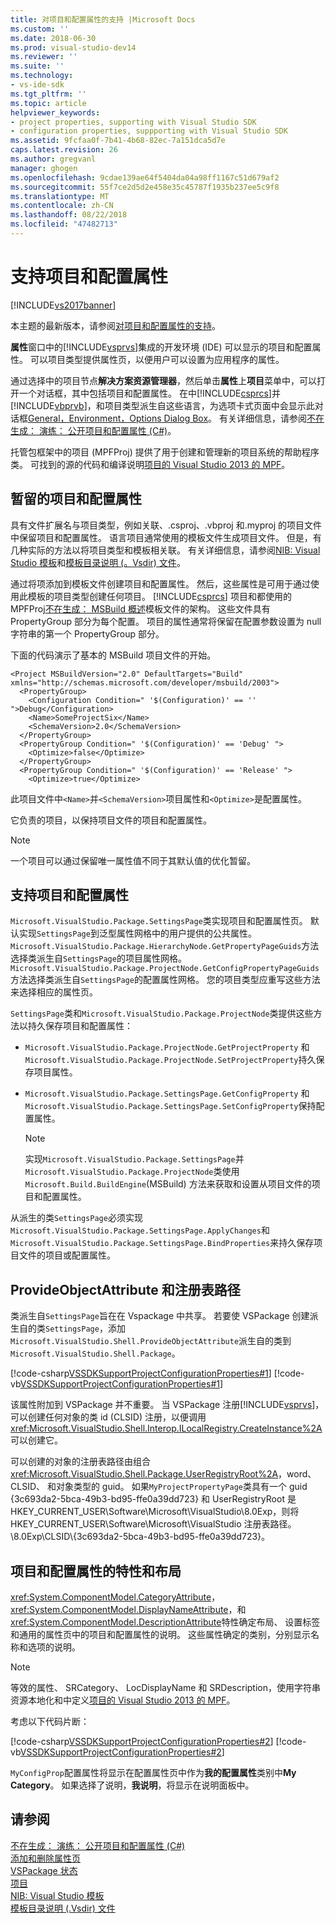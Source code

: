```yaml
---
title: 对项目和配置属性的支持 |Microsoft Docs
ms.custom: ''
ms.date: 2018-06-30
ms.prod: visual-studio-dev14
ms.reviewer: ''
ms.suite: ''
ms.technology:
- vs-ide-sdk
ms.tgt_pltfrm: ''
ms.topic: article
helpviewer_keywords:
- project properties, supporting with Visual Studio SDK
- configuration properties, suppporting with Visual Studio SDK
ms.assetid: 9fcfaa0f-7b41-4b68-82ec-7a151dca5d7e
caps.latest.revision: 26
ms.author: gregvanl
manager: ghogen
ms.openlocfilehash: 9cdae139ae64f5404da04a98ff1167c51d679af2
ms.sourcegitcommit: 55f7ce2d5d2e458e35c45787f1935b237ee5c9f8
ms.translationtype: MT
ms.contentlocale: zh-CN
ms.lasthandoff: 08/22/2018
ms.locfileid: "47482713"
---
```

# <a name="support-for-project-and-configuration-properties"></a>支持项目和配置属性
[!INCLUDE[vs2017banner](../../includes/vs2017banner.md)]

本主题的最新版本，请参阅[对项目和配置属性的支持](https://docs.microsoft.com/visualstudio/extensibility/internals/support-for-project-and-configuration-properties)。  
  
**属性**窗口中的[!INCLUDE[vsprvs](../../includes/vsprvs-md.md)]集成的开发环境 (IDE) 可以显示的项目和配置属性。 可以项目类型提供属性页，以便用户可以设置为应用程序的属性。  
  
 通过选择中的项目节点**解决方案资源管理器**，然后单击**属性**上**项目**菜单中，可以打开一个对话框，其中包括项目和配置属性。 在中[!INCLUDE[csprcs](../../includes/csprcs-md.md)]并[!INCLUDE[vbprvb](../../includes/vbprvb-md.md)]，和项目类型派生自这些语言，为选项卡式页面中会显示此对话框[General，Environment，Options Dialog Box](../../ide/reference/general-environment-options-dialog-box.md)。 有关详细信息，请参阅[不在生成： 演练： 公开项目和配置属性 (C#)](http://msdn.microsoft.com/en-us/d850d63b-25e2-4505-9f3d-eb038d7c1d0e)。  
  
 托管包框架中的项目 (MPFProj) 提供了用于创建和管理新的项目系统的帮助程序类。 可找到的源的代码和编译说明[项目的 Visual Studio 2013 的 MPF](http://mpfproj12.codeplex.com/)。  
  
## <a name="persistence-of-project-and-configuration-properties"></a>暂留的项目和配置属性  
 具有文件扩展名与项目类型，例如关联、.csproj、.vbproj 和.myproj 的项目文件中保留项目和配置属性。 语言项目通常使用的模板文件生成项目文件。 但是，有几种实际的方法以将项目类型和模板相关联。 有关详细信息，请参阅[NIB: Visual Studio 模板](http://msdn.microsoft.com/en-us/141fccaa-d68f-4155-822b-27f35dd94041)和[模板目录说明 (。Vsdir) 文件](../../extensibility/internals/template-directory-description-dot-vsdir-files.md)。  
  
 通过将项添加到模板文件创建项目和配置属性。 然后，这些属性是可用于通过使用此模板的项目类型创建任何项目。 [!INCLUDE[csprcs](../../includes/csprcs-md.md)] 项目和都使用的 MPFProj[不在生成： MSBuild 概述](http://msdn.microsoft.com/en-us/b588fd73-a45b-4706-908f-cc131bccfbde)模板文件的架构。 这些文件具有 PropertyGroup 部分为每个配置。 项目的属性通常将保留在配置参数设置为 null 字符串的第一个 PropertyGroup 部分。  
  
 下面的代码演示了基本的 MSBuild 项目文件的开始。  
  
```  
<Project MSBuildVersion="2.0" DefaultTargets="Build" xmlns="http://schemas.microsoft.com/developer/msbuild/2003">  
  <PropertyGroup>  
    <Configuration Condition=" '$(Configuration)' == '' ">Debug</Configuration>  
    <Name>SomeProjectSix</Name>  
    <SchemaVersion>2.0</SchemaVersion>  
  </PropertyGroup>  
  <PropertyGroup Condition=" '$(Configuration)' == 'Debug' ">  
    <Optimize>false</Optimize>  
  </PropertyGroup>  
  <PropertyGroup Condition=" '$(Configuration)' == 'Release' ">  
    <Optimize>true</Optimize>  
```  
  
 此项目文件中`<Name>`并`<SchemaVersion>`项目属性和`<Optimize>`是配置属性。  
  
 它负责的项目，以保持项目文件的项目和配置属性。  
  
> [!NOTE]
>  一个项目可以通过保留唯一属性值不同于其默认值的优化暂留。  
  
## <a name="support-for-project-and-configuration-properties"></a>支持项目和配置属性  
 `Microsoft.VisualStudio.Package.SettingsPage`类实现项目和配置属性页。 默认实现`SettingsPage`到泛型属性网格中的用户提供的公共属性。 `Microsoft.VisualStudio.Package.HierarchyNode.GetPropertyPageGuids`方法选择类派生自`SettingsPage`的项目属性网格。 `Microsoft.VisualStudio.Package.ProjectNode.GetConfigPropertyPageGuids`方法选择类派生自`SettingsPage`的配置属性网格。 您的项目类型应重写这些方法来选择相应的属性页。  
  
 `SettingsPage`类和`Microsoft.VisualStudio.Package.ProjectNode`类提供这些方法以持久保存项目和配置属性：  
  
-   `Microsoft.VisualStudio.Package.ProjectNode.GetProjectProperty` 和`Microsoft.VisualStudio.Package.ProjectNode.SetProjectProperty`持久保存项目属性。  
  
-   `Microsoft.VisualStudio.Package.SettingsPage.GetConfigProperty` 和`Microsoft.VisualStudio.Package.SettingsPage.SetConfigProperty`保持配置属性。  
  
    > [!NOTE]
    >  实现`Microsoft.VisualStudio.Package.SettingsPage`并`Microsoft.VisualStudio.Package.ProjectNode`类使用`Microsoft.Build.BuildEngine`(MSBuild) 方法来获取和设置从项目文件的项目和配置属性。  
  
 从派生的类`SettingsPage`必须实现`Microsoft.VisualStudio.Package.SettingsPage.ApplyChanges`和`Microsoft.VisualStudio.Package.SettingsPage.BindProperties`来持久保存项目文件的项目或配置属性。  
  
## <a name="provideobjectattribute-and-registry-path"></a>ProvideObjectAttribute 和注册表路径  
 类派生自`SettingsPage`旨在在 Vspackage 中共享。 若要使 VSPackage 创建派生自的类`SettingsPage`，添加`Microsoft.VisualStudio.Shell.ProvideObjectAttribute`派生自的类到`Microsoft.VisualStudio.Shell.Package`。  
  
 [!code-csharp[VSSDKSupportProjectConfigurationProperties#1](../../snippets/csharp/VS_Snippets_VSSDK/vssdksupportprojectconfigurationproperties/cs/vssdksupportprojectconfigurationpropertiespackage.cs#1)]
 [!code-vb[VSSDKSupportProjectConfigurationProperties#1](../../snippets/visualbasic/VS_Snippets_VSSDK/vssdksupportprojectconfigurationproperties/vb/vssdksupportprojectconfigurationpropertiespackage.vb#1)]  
  
 该属性附加到 VSPackage 并不重要。 当 VSPackage 注册[!INCLUDE[vsprvs](../../includes/vsprvs-md.md)]，可以创建任何对象的类 id (CLSID) 注册，以便调用<xref:Microsoft.VisualStudio.Shell.Interop.ILocalRegistry.CreateInstance%2A>可以创建它。  
  
 可以创建的对象的注册表路径由组合<xref:Microsoft.VisualStudio.Shell.Package.UserRegistryRoot%2A>，word、 CLSID、 和对象类型的 guid。 如果`MyProjectPropertyPage`类具有一个 guid {3c693da2-5bca-49b3-bd95-ffe0a39dd723} 和 UserRegistryRoot 是 HKEY_CURRENT_USER\Software\Microsoft\VisualStudio\8.0Exp，则将 HKEY_CURRENT_USER\Software\Microsoft\VisualStudio 注册表路径。\8.0Exp\CLSID\\{3c693da2-5bca-49b3-bd95-ffe0a39dd723}。  
  
## <a name="project-and-configuration-property-attributes-and-layout"></a>项目和配置属性的特性和布局  
 <xref:System.ComponentModel.CategoryAttribute>， <xref:System.ComponentModel.DisplayNameAttribute>，和<xref:System.ComponentModel.DescriptionAttribute>特性确定布局、 设置标签和通用的属性页中的项目和配置属性的说明。 这些属性确定的类别，分别显示名称和选项的说明。  
  
> [!NOTE]
>  等效的属性、 SRCategory、 LocDisplayName 和 SRDescription，使用字符串资源本地化和中定义[项目的 Visual Studio 2013 的 MPF](http://mpfproj12.codeplex.com/)。  
  
 考虑以下代码片断：  
  
 [!code-csharp[VSSDKSupportProjectConfigurationProperties#2](../../snippets/csharp/VS_Snippets_VSSDK/vssdksupportprojectconfigurationproperties/cs/myprojectpropertypage.cs#2)]
 [!code-vb[VSSDKSupportProjectConfigurationProperties#2](../../snippets/visualbasic/VS_Snippets_VSSDK/vssdksupportprojectconfigurationproperties/vb/myprojectpropertypage.vb#2)]  
  
 `MyConfigProp`配置属性将显示在配置属性页中作为**我的配置属性**类别中**My Category**。 如果选择了说明，**我说明**，将显示在说明面板中。  
  
## <a name="see-also"></a>请参阅  
 [不在生成： 演练： 公开项目和配置属性 (C#)](http://msdn.microsoft.com/en-us/d850d63b-25e2-4505-9f3d-eb038d7c1d0e)   
 [添加和删除属性页](../../extensibility/adding-and-removing-property-pages.md)   
 [VSPackage 状态](../../misc/vspackage-state.md)   
 [项目](../../extensibility/internals/projects.md)   
 [NIB: Visual Studio 模板](http://msdn.microsoft.com/en-us/141fccaa-d68f-4155-822b-27f35dd94041)   
 [模板目录说明 (.Vsdir) 文件](../../extensibility/internals/template-directory-description-dot-vsdir-files.md)

